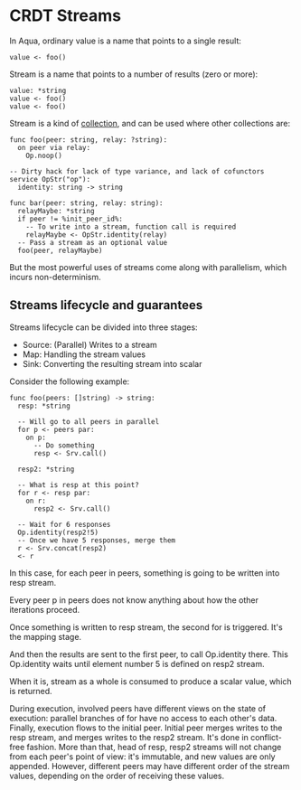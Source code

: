 # CRDT Streams

In Aqua, ordinary value is a name that points to a single result:

```text
value <- foo()
```

Stream is a name that points to a number of results \(zero or more\):

```text
value: *string
value <- foo()
value <- foo()
```

Stream is a kind of [collection](types.md#collection-types), and can be used where other collections are:

```text
func foo(peer: string, relay: ?string):
  on peer via relay:
    Op.noop()

-- Dirty hack for lack of type variance, and lack of cofunctors    
service OpStr("op"):
  identity: string -> string    

func bar(peer: string, relay: string):
  relayMaybe: *string
  if peer != %init_peer_id%:
    -- To write into a stream, function call is required
    relayMaybe <- OpStr.identity(relay)
  -- Pass a stream as an optional value  
  foo(peer, relayMaybe)
```

But the most powerful uses of streams come along with parallelism, which incurs non-determinism.

## Streams lifecycle and guarantees

Streams lifecycle can be divided into three stages:

* Source: \(Parallel\) Writes to a stream
* Map: Handling the stream values
* Sink: Converting the resulting stream into scalar

Consider the following example:

```text
func foo(peers: []string) -> string:
  resp: *string

  -- Will go to all peers in parallel
  for p <- peers par:
    on p:
      -- Do something
      resp <- Srv.call()

  resp2: *string    

  -- What is resp at this point?
  for r <- resp par:
    on r:
      resp2 <- Srv.call()

  -- Wait for 6 responses        
  Op.identity(resp2!5)
  -- Once we have 5 responses, merge them
  r <- Srv.concat(resp2)
  <- r
```

In this case, for each peer in peers, something is going to be written into resp stream.

Every peer p in peers does not know anything about how the other iterations proceed.

Once something is written to resp stream, the second for is triggered. It's the mapping stage.

And then the results are sent to the first peer, to call Op.identity there. This Op.identity waits until element number 5 is defined on resp2 stream.

When it is, stream as a whole is consumed to produce a scalar value, which is returned.

During execution, involved peers have different views on the state of execution: parallel branches of for have no access to each other's data. Finally, execution flows to the initial peer. Initial peer merges writes to the resp stream, and merges writes to the resp2 stream. It's done in conflict-free fashion. More than that, head of resp, resp2 streams will not change from each peer's point of view: it's immutable, and new values are only appended. However, different peers may have different order of the stream values, depending on the order of receiving these values.

